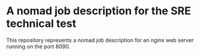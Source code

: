 # A nomad job description for the SRE technical test 

This repository represents a nomad job description for an nginx web server running on the port 8090. 
